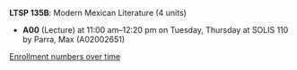 **LTSP 135B**: Modern Mexican Literature (4 units)

- **A00** (Lecture) at 11:00 am–12:20 pm on Tuesday, Thursday at SOLIS 110 by Parra, Max (A02002651)

[Enrollment numbers over time](./LTSP135B.tsv)
